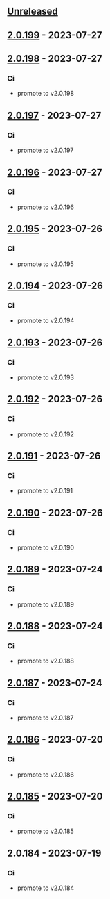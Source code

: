 <a name="unreleased"></a>
## [Unreleased]


<a name="2.0.199"></a>
## [2.0.199] - 2023-07-27

<a name="2.0.198"></a>
## [2.0.198] - 2023-07-27
### Ci
- promote to v2.0.198


<a name="2.0.197"></a>
## [2.0.197] - 2023-07-27
### Ci
- promote to v2.0.197


<a name="2.0.196"></a>
## [2.0.196] - 2023-07-27
### Ci
- promote to v2.0.196


<a name="2.0.195"></a>
## [2.0.195] - 2023-07-26
### Ci
- promote to v2.0.195


<a name="2.0.194"></a>
## [2.0.194] - 2023-07-26
### Ci
- promote to v2.0.194


<a name="2.0.193"></a>
## [2.0.193] - 2023-07-26
### Ci
- promote to v2.0.193


<a name="2.0.192"></a>
## [2.0.192] - 2023-07-26
### Ci
- promote to v2.0.192


<a name="2.0.191"></a>
## [2.0.191] - 2023-07-26
### Ci
- promote to v2.0.191


<a name="2.0.190"></a>
## [2.0.190] - 2023-07-26
### Ci
- promote to v2.0.190


<a name="2.0.189"></a>
## [2.0.189] - 2023-07-24
### Ci
- promote to v2.0.189


<a name="2.0.188"></a>
## [2.0.188] - 2023-07-24
### Ci
- promote to v2.0.188


<a name="2.0.187"></a>
## [2.0.187] - 2023-07-24
### Ci
- promote to v2.0.187


<a name="2.0.186"></a>
## [2.0.186] - 2023-07-20
### Ci
- promote to v2.0.186


<a name="2.0.185"></a>
## [2.0.185] - 2023-07-20
### Ci
- promote to v2.0.185


<a name="2.0.184"></a>
## 2.0.184 - 2023-07-19
### Ci
- promote to v2.0.184


[Unreleased]: https://gitlab.industrysoftware.automation.siemens.com/caas-ops/fleet/aws-usea1-qa-qa/compare/2.0.199...HEAD
[2.0.199]: https://gitlab.industrysoftware.automation.siemens.com/caas-ops/fleet/aws-usea1-qa-qa/compare/2.0.198...2.0.199
[2.0.198]: https://gitlab.industrysoftware.automation.siemens.com/caas-ops/fleet/aws-usea1-qa-qa/compare/2.0.197...2.0.198
[2.0.197]: https://gitlab.industrysoftware.automation.siemens.com/caas-ops/fleet/aws-usea1-qa-qa/compare/2.0.196...2.0.197
[2.0.196]: https://gitlab.industrysoftware.automation.siemens.com/caas-ops/fleet/aws-usea1-qa-qa/compare/2.0.195...2.0.196
[2.0.195]: https://gitlab.industrysoftware.automation.siemens.com/caas-ops/fleet/aws-usea1-qa-qa/compare/2.0.194...2.0.195
[2.0.194]: https://gitlab.industrysoftware.automation.siemens.com/caas-ops/fleet/aws-usea1-qa-qa/compare/2.0.193...2.0.194
[2.0.193]: https://gitlab.industrysoftware.automation.siemens.com/caas-ops/fleet/aws-usea1-qa-qa/compare/2.0.192...2.0.193
[2.0.192]: https://gitlab.industrysoftware.automation.siemens.com/caas-ops/fleet/aws-usea1-qa-qa/compare/2.0.191...2.0.192
[2.0.191]: https://gitlab.industrysoftware.automation.siemens.com/caas-ops/fleet/aws-usea1-qa-qa/compare/2.0.190...2.0.191
[2.0.190]: https://gitlab.industrysoftware.automation.siemens.com/caas-ops/fleet/aws-usea1-qa-qa/compare/2.0.189...2.0.190
[2.0.189]: https://gitlab.industrysoftware.automation.siemens.com/caas-ops/fleet/aws-usea1-qa-qa/compare/2.0.188...2.0.189
[2.0.188]: https://gitlab.industrysoftware.automation.siemens.com/caas-ops/fleet/aws-usea1-qa-qa/compare/2.0.187...2.0.188
[2.0.187]: https://gitlab.industrysoftware.automation.siemens.com/caas-ops/fleet/aws-usea1-qa-qa/compare/2.0.186...2.0.187
[2.0.186]: https://gitlab.industrysoftware.automation.siemens.com/caas-ops/fleet/aws-usea1-qa-qa/compare/2.0.185...2.0.186
[2.0.185]: https://gitlab.industrysoftware.automation.siemens.com/caas-ops/fleet/aws-usea1-qa-qa/compare/2.0.184...2.0.185
